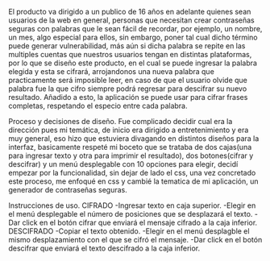 

El producto va dirigido a un publico de 16 años en adelante quienes sean usuarios de la web en general,
personas que necesitan crear contraseñas seguras con palabras que le sean fácil de recordar, por ejemplo,
un nombre, un mes, algo especial para ellos, sin embargo, poner tal cual dicho término puede generar 
vulnerabilidad, más aún si dicha palabra se repite en las multiples cuentas que nuestros usuarios tengan
en distintas plataformas, por lo que se diseño este producto, en el cual se puede ingresar la palabra 
elegida y esta se cifrará, arrojandonos una nueva palabra que practicamente será imposible leer, en caso 
de que el usuario olvide que palabra fue la que cifro siempre podrá regresar para descifrar su nuevo resultado.
Añadido a esto, la aplicación se puede usar para cifrar frases completas, respetando el especio entre cada
palabra.

Proceso y decisiones de diseño.
Fue complicado decidir cual era la dirección pues mi temática, de inicio era dirigido a entretenimiento y era
muy general, eso hizo que estuviera divagando en distintos diseños para la interfaz, basicamente respeté mi
boceto que se trataba de dos cajas(una para ingresar texto y otra para imprimir el resultado), dos botones(cifrar y descifrar) y un menú desplegable con 10 opciones para elegir, decidí empezar por la funcionalidad, 
sin dejar de lado el css, una vez concretado este proceso, me enfoqué en css y cambié la tematica de mi aplicación, un generador de contraseñas seguras.

Instrucciones de uso.
CIFRADO
-Ingresar texto en caja superior.
-Elegir en el menú desplegable el número de posiciones que se desplazará el texto.
-Dar click en el botón cifrar que enviará el mensaje cifrado a la caja inferior.
DESCIFRADO
-Copiar el texto obtenido.
-Elegir en el menú desplagble el mismo desplazamiento con el que se cifró el mensaje.
-Dar click en el botón descifrar que enviará el texto descifrado a la caja inferior.